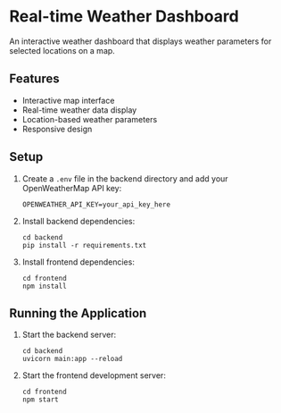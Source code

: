 # Real-time Weather Dashboard

An interactive weather dashboard that displays weather parameters for selected locations on a map.

## Features
- Interactive map interface
- Real-time weather data display
- Location-based weather parameters
- Responsive design

## Setup
1. Create a `.env` file in the backend directory and add your OpenWeatherMap API key:
   ```
   OPENWEATHER_API_KEY=your_api_key_here
   ```
2. Install backend dependencies:
   ```
   cd backend
   pip install -r requirements.txt
   ```
3. Install frontend dependencies:
   ```
   cd frontend
   npm install
   ```

## Running the Application
1. Start the backend server:
   ```
   cd backend
   uvicorn main:app --reload
   ```
2. Start the frontend development server:
   ```
   cd frontend
   npm start
   ```
